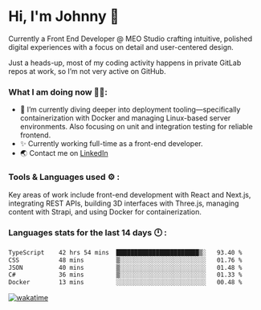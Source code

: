 # Hi, I'm Johnny 👋

Currently a Front End Developer @ MEO Studio crafting intuitive, polished digital experiences with a focus on detail and user-centered design.

Just a heads-up, most of my coding activity happens in private GitLab repos at work, so I’m not very active on GitHub.

### What I am doing now 🧑‍💻:

- 🔭 I’m currently diving deeper into deployment tooling—specifically containerization with Docker and managing Linux-based server environments. Also focusing on unit and integration testing for reliable frontend.
- ✨ Currently working full-time as a front-end developer.
- 🌏 Contact me on [LinkedIn](https://www.linkedin.com/in/johchai/)

### Tools & Languages used ⚙️ :

Key areas of work include front-end development with React and Next.js, integrating REST APIs, building 3D interfaces with Three.js, managing content with Strapi, and using Docker for containerization.

### Languages stats for the last 14 days 🕛 :

<!--START_SECTION:waka-->

```txt
TypeScript    42 hrs 54 mins  ███████████████████████▒░   93.40 %
CSS           48 mins         ▒░░░░░░░░░░░░░░░░░░░░░░░░   01.76 %
JSON          40 mins         ▒░░░░░░░░░░░░░░░░░░░░░░░░   01.48 %
C#            36 mins         ▒░░░░░░░░░░░░░░░░░░░░░░░░   01.33 %
Docker        13 mins         ░░░░░░░░░░░░░░░░░░░░░░░░░   00.48 %
```

<!--END_SECTION:waka-->

[![wakatime](https://wakatime.com/badge/user/0cd14e89-b357-451d-b5c1-4a79286fb5a6.svg)](https://wakatime.com/@0cd14e89-b357-451d-b5c1-4a79286fb5a6)
